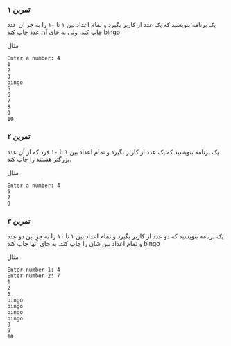 ### تمرین ۱
یک برنامه بنویسید که یک عدد از کاربر بگیرد و تمام اعداد بین ۱ تا ۱۰ را به جز آن عدد چاپ کند، ولی به جای آن عدد چاپ کند bingo

مثال
```
Enter a number: 4
1
2
3
bingo
5
6
7
8
9
10
```

### تمرین ۲
یک برنامه بنویسید که یک عدد از کاربر بگیرد و تمام اعداد بین ۱ تا ۱۰ فرد که از آن عدد بزرگتر هستند را چاپ کند.

مثال
```
Enter a number: 4
5
7
9
```

### تمرین ۳
یک برنامه بنویسید که دو عدد از کاربر بگیرد و تمام اعداد بین ۱ تا ۱۰ را به جز این دو عدد و تمام اعداد بین شان را چاپ کند. به جای آنها چاپ کند bingo

مثال
```
Enter number 1: 4
Enter number 2: 7
1
2
3
bingo
bingo
bingo
bingo
8
9
10
```
